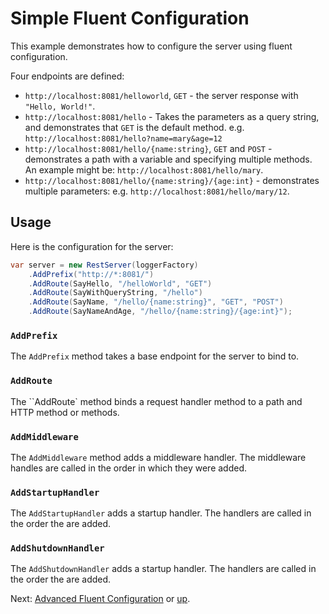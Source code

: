 # Simple Fluent Configuration

This example demonstrates how to configure the server using fluent
configuration.

Four endpoints are defined:

* `http://localhost:8081/helloworld`, `GET` - the server response with `"Hello, World!"`.
* `http://localhost:8081/hello` - Takes the parameters as a query string,
    and demonstrates that `GET` is the default method. e.g. `http://localhost:8081/hello?name=mary&age=12`
* `http://localhost:8081/hello/{name:string}`, `GET` and `POST` - demonstrates
    a path with a variable and specifying multiple methods. An example might be: 
    `http://localhost:8081/hello/mary`.
* `http://localhost:8081/hello/{name:string}/{age:int}` - demonstrates
    multiple parameters: e.g. `http://localhost:8081/hello/mary/12`.

## Usage

Here is the configuration for the server:

```csharp
var server = new RestServer(loggerFactory)
    .AddPrefix("http://*:8081/")
    .AddRoute(SayHello, "/helloWorld", "GET")
    .AddRoute(SayWithQueryString, "/hello")
    .AddRoute(SayName, "/hello/{name:string}", "GET", "POST")
    .AddRoute(SayNameAndAge, "/hello/{name:string}/{age:int}");
```

### `AddPrefix`

The `AddPrefix` method takes a base endpoint for the server to bind to.

### `AddRoute`

The ``AddRoute` method binds a request handler method to a path and HTTP method
or methods.

### `AddMiddleware`

The `AddMiddleware` method adds a middleware handler. The middleware handles
are called in the order in which they were added.

### `AddStartupHandler`

The `AddStartupHandler` adds a startup handler. The handlers are called in the
order the are added.

### `AddShutdownHandler`

The `AddShutdownHandler` adds a startup handler. The handlers are called in the
order the are added.


Next: [Advanced Fluent Configuration](../Advanced/) or [up](..).
